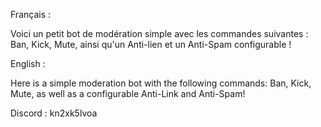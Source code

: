 Français :

Voici un petit bot de modération simple avec les commandes suivantes : Ban, Kick, Mute, ainsi qu'un Anti-lien et un Anti-Spam configurable !

English :

Here is a simple moderation bot with the following commands: Ban, Kick, Mute, as well as a configurable Anti-Link and Anti-Spam!


Discord : kn2xk5lvoa
